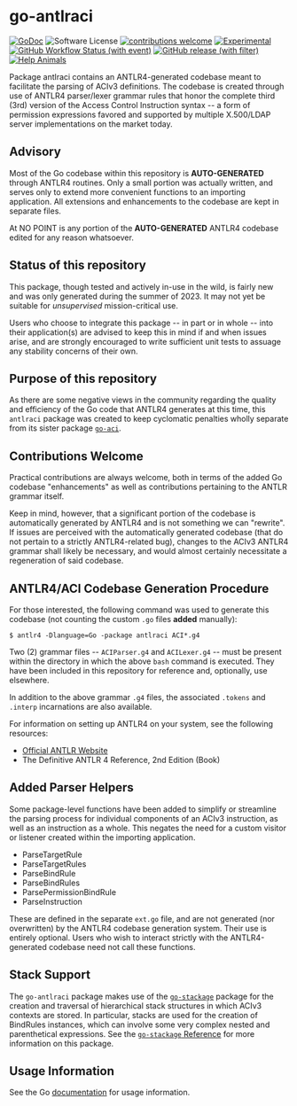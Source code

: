 # go-antlraci

[![GoDoc](https://godoc.org/github.com/JesseCoretta/go-antlraci?status.svg)](https://godoc.org/github.com/JesseCoretta/go-antlraci) ![Software License](https://img.shields.io/badge/license-MIT-brightgreen.svg?style=flat-square) [![contributions welcome](https://img.shields.io/badge/contributions-welcome-brightgreen.svg?style=flat)](https://github.com/JesseCoretta/go-antlraci/issues) [![Experimental](https://img.shields.io/badge/experimental-blue?logoColor=blue&label=%F0%9F%A7%AA%20%F0%9F%94%AC&labelColor=blue&color=gray)](https://github.com/JesseCoretta/JesseCoretta/blob/main/EXPERIMENTAL.md) [![GitHub Workflow Status (with event)](https://img.shields.io/github/actions/workflow/status/jessecoretta/go-antlraci/go.yml?event=push)](https://github.com/JesseCoretta/go-antlraci/actions/workflows/go.yml) [![GitHub release (with filter)](https://img.shields.io/github/v/release/JesseCoretta/go-antlraci)](https://github.com/JesseCoretta/go-antlraci/releases) [![Help Animals](https://img.shields.io/badge/donations-yellow?label=%F0%9F%98%BA&labelColor=Yellow)](https://github.com/JesseCoretta/JesseCoretta/blob/main/DONATIONS.md)

Package antlraci contains an ANTLR4-generated codebase meant to facilitate the parsing of ACIv3 definitions. The codebase is created through use of ANTLR4 parser/lexer grammar rules that honor the complete third (3rd) version of the Access Control Instruction syntax -- a form of permission expressions favored and supported by multiple X.500/LDAP server implementations on the market today.

## Advisory

Most of the Go codebase within this repository is **AUTO-GENERATED** through ANTLR4 routines. Only a small portion was actually written, and serves only to extend more convenient functions to an importing application. All extensions and enhancements to the codebase are kept in separate files.

At NO POINT is any portion of the **AUTO-GENERATED** ANTLR4 codebase edited for any reason whatsoever.

## Status of this repository

This package, though tested and actively in-use in the wild, is fairly new and was only generated during the summer of 2023. It may not yet be suitable for _unsupervised_ mission-critical use.

Users who choose to integrate this package -- in part or in whole -- into their application(s) are advised to keep this in mind if and when issues arise, and are strongly encouraged to write sufficient unit tests to assuage any stability concerns of their own.

## Purpose of this repository

As there are some negative views in the community regarding the quality and efficiency of the Go code that ANTLR4 generates at this time, this `antlraci` package was created to keep cyclomatic penalties wholly separate from its sister package [`go-aci`](https://github.com/JesseCoretta/go-aci).

## Contributions Welcome

Practical contributions are always welcome, both in terms of the added Go codebase "enhancements" as well as contributions pertaining to the ANTLR grammar itself.

Keep in mind, however, that a significant portion of the codebase is automatically generated by ANTLR4 and is not something we can "rewrite". If issues are perceived with the automatically generated codebase (that do not pertain to a strictly ANTLR4-related bug), changes to the ACIv3 ANTLR4 grammar shall likely be necessary, and would almost certainly necessitate a regeneration of said codebase.

## ANTLR4/ACI Codebase Generation Procedure

For those interested, the following command was used to generate this codebase (not counting the custom `.go` files **added** manually):

```
$ antlr4 -Dlanguage=Go -package antlraci ACI*.g4
```

Two (2) grammar files -- `ACIParser.g4` and `ACILexer.g4` -- must be present within the directory in which the above `bash` command is executed. They have been included in this repository for reference and, optionally, use elsewhere.

In addition to the above grammar `.g4` files, the associated `.tokens` and `.interp` incarnations are also available.

For information on setting up ANTLR4 on your system, see the following resources:

 - [Official ANTLR Website](http://www.antlr.org)
 - The Definitive ANTLR 4 Reference, 2nd Edition (Book)

## Added Parser Helpers

Some package-level functions have been added to simplify or streamline the parsing process for individual components of an ACIv3 instruction, as well as an instruction as a whole. This negates the need for a custom visitor or listener created within the importing application.

 - ParseTargetRule
 - ParseTargetRules
 - ParseBindRule
 - ParseBindRules
 - ParsePermissionBindRule
 - ParseInstruction

These are defined in the separate `ext.go` file, and are not generated (nor overwritten) by the ANTLR4 codebase generation system. Their use is entirely optional. Users who wish to interact strictly with the ANTLR4-generated codebase need not call these functions.

## Stack Support

The `go-antlraci` package makes use of the [`go-stackage`](https://github.com/JesseCoretta/go-stackage) package for the creation and traversal of hierarchical stack structures in which ACIv3 contexts are stored. In particular, stacks are used for the creation of BindRules instances, which can involve some very complex nested and parenthetical expressions. See the [`go-stackage` Reference](https://pkg.go.dev/github.com/JesseCoretta/go-stackage) for more information on this package.

## Usage Information

See the Go [documentation](https://godoc.org/github.com/JesseCoretta/go-antlraci) for usage information.
